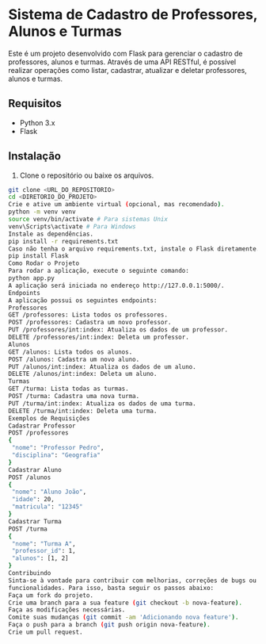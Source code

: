 # Sistema de Cadastro de Professores, Alunos e Turmas
Este é um projeto desenvolvido com Flask para gerenciar o cadastro
de professores, alunos e turmas. Através de uma API RESTful, é
possível realizar operações como listar, cadastrar, atualizar e
deletar professores, alunos e turmas.
## Requisitos
- Python 3.x
- Flask
## Instalação
1. Clone o repositório ou baixe os arquivos.
```bash
git clone <URL_DO_REPOSITORIO>
cd <DIRETORIO_DO_PROJETO>
Crie e ative um ambiente virtual (opcional, mas recomendado).
python -m venv venv
source venv/bin/activate # Para sistemas Unix
venv\Scripts\activate # Para Windows
Instale as dependências.
pip install -r requirements.txt
Caso não tenha o arquivo requirements.txt, instale o Flask diretamente.
pip install Flask
Como Rodar o Projeto
Para rodar a aplicação, execute o seguinte comando:
python app.py
A aplicação será iniciada no endereço http://127.0.0.1:5000/.
Endpoints
A aplicação possui os seguintes endpoints:
Professores
GET /professores: Lista todos os professores.
POST /professores: Cadastra um novo professor.
PUT /professores/int:index: Atualiza os dados de um professor.
DELETE /professores/int:index: Deleta um professor.
Alunos
GET /alunos: Lista todos os alunos.
POST /alunos: Cadastra um novo aluno.
PUT /alunos/int:index: Atualiza os dados de um aluno.
DELETE /alunos/int:index: Deleta um aluno.
Turmas
GET /turma: Lista todas as turmas.
POST /turma: Cadastra uma nova turma.
PUT /turma/int:index: Atualiza os dados de uma turma.
DELETE /turma/int:index: Deleta uma turma.
Exemplos de Requisições
Cadastrar Professor
POST /professores
{
 "nome": "Professor Pedro",
 "disciplina": "Geografia"
}
Cadastrar Aluno
POST /alunos
{
 "nome": "Aluno João",
 "idade": 20,
 "matricula": "12345"
}
Cadastrar Turma
POST /turma
{
 "nome": "Turma A",
 "professor_id": 1,
 "alunos": [1, 2]
}
Contribuindo
Sinta-se à vontade para contribuir com melhorias, correções de bugs ou novas
funcionalidades. Para isso, basta seguir os passos abaixo:
Faça um fork do projeto.
Crie uma branch para a sua feature (git checkout -b nova-feature).
Faça as modificações necessárias.
Comite suas mudanças (git commit -am 'Adicionando nova feature').
Faça o push para a branch (git push origin nova-feature).
Crie um pull request.
